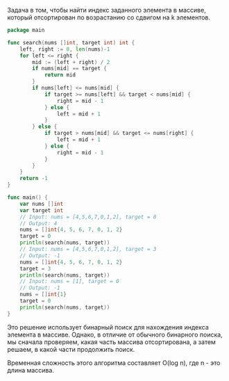 Задача в том, чтобы найти индекс заданного элемента в массиве, который отсортирован по возрастанию со сдвигом на k элементов.

```go
package main

func search(nums []int, target int) int {
	left, right := 0, len(nums)-1
	for left <= right {
		mid := (left + right) / 2
		if nums[mid] == target {
			return mid
		}
		if nums[left] <= nums[mid] {
			if target >= nums[left] && target < nums[mid] {
				right = mid - 1
			} else {
				left = mid + 1
			}
		} else {
			if target > nums[mid] && target <= nums[right] {
				left = mid + 1
			} else {
				right = mid - 1
			}
		}
	}
	return -1
}

func main() {
	var nums []int
	var target int
	// Input: nums = [4,5,6,7,0,1,2], target = 0
	// Output: 4
	nums = []int{4, 5, 6, 7, 0, 1, 2}
	target = 0
	println(search(nums, target))
	// Input: nums = [4,5,6,7,0,1,2], target = 3
	// Output: -1
	nums = []int{4, 5, 6, 7, 0, 1, 2}
	target = 3
	println(search(nums, target))
	// Input: nums = [1], target = 0
	// Output: -1
	nums = []int{1}
	target = 0
	println(search(nums, target))
}
```

Это решение использует бинарный поиск для нахождения индекса элемента в массиве. Однако, в отличие от обычного бинарного поиска, мы сначала проверяем, какая часть массива отсортирована, а затем решаем, в какой части продолжить поиск.

Временная сложность этого алгоритма составляет O(log n), где n - это длина массива.

